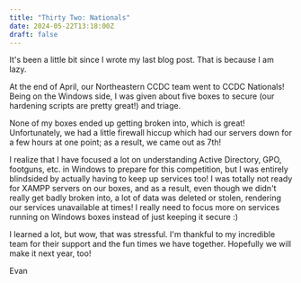 ```yaml
---
title: "Thirty Two: Nationals"
date: 2024-05-22T13:18:00Z
draft: false
---
```

It's been a little bit since I wrote my last blog post. That is because I am lazy.

At the end of April, our Northeastern CCDC team went to CCDC Nationals! Being on the Windows side, I was given about five boxes to secure (our hardening scripts are pretty great!) and triage. 

None of my boxes ended up getting broken into, which is great! Unfortunately, we had a little firewall hiccup which had our servers down for a few hours at one point; as a result, we came out as 7th!

I realize that I have focused a lot on understanding Active Directory, GPO, footguns, etc. in Windows to prepare for this competition, but I was entirely blindsided by actually having to keep up
services too! I was totally not ready for XAMPP servers on our boxes, and as a result, even though we didn't really get badly broken into, a lot of data was deleted or stolen, rendering our
services unavailable at times! I really need to focus more on services running on Windows boxes instead of just keeping it secure :)

I learned a lot, but wow, that was stressful. I'm thankful to my incredible team for their support and the fun times we have together. Hopefully we will make it next year, too!

Evan
